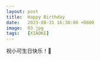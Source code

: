 ```yaml
---
layout: post
title:  Happy Birthday
date:   2023-08-31 16:30:00 +0800
image:  03.jpg
tags:   [XIAOKE]
---
```

祝小可生日快乐！🎂

[]({{site.baseurl}}/img/04.jpg)
